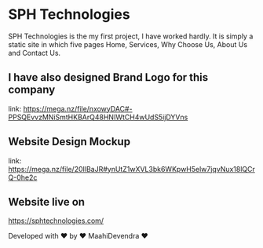 # SPH Technologies
SPH Technologies is the my first project, I have worked hardly. It is simply a static site in which five pages Home, Services, Why Choose Us, About Us and Contact Us.

## I have also designed Brand Logo for this company
link: https://mega.nz/file/nxowyDAC#-PPSQEvvzMNiSmtHKBArQ48HNIWtCH4wUdS5ijDYVns

## Website Design Mockup
link: https://mega.nz/file/20IlBaJR#ynUtZ1wXVL3bk6WKpwH5elw7jqvNux18lQCrQ-0he2c

## Website live on
https://sphtechnologies.com/

Developed with ❤ by ❤ MaahiDevendra ❤
